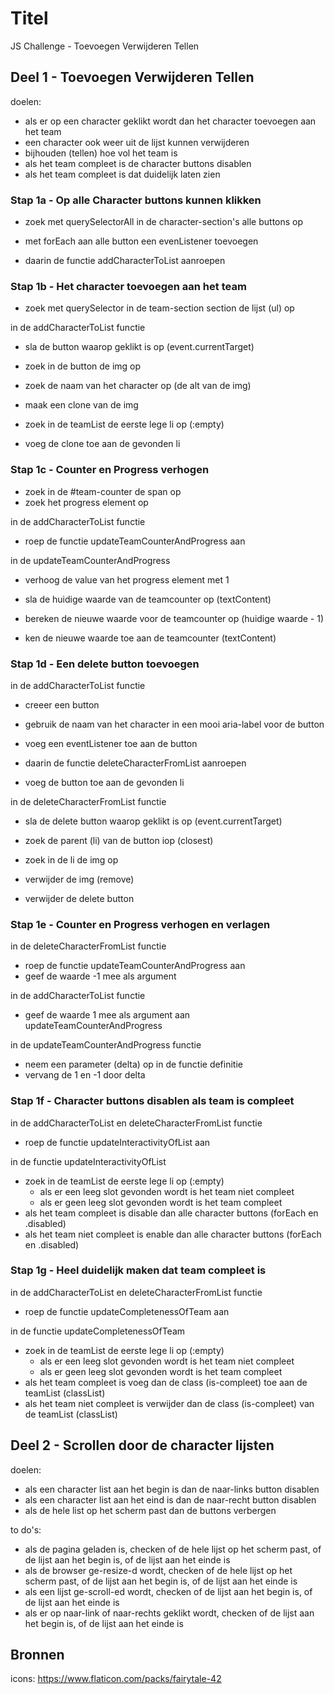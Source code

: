 # Titel
JS Challenge - Toevoegen Verwijderen Tellen

## Deel 1 - Toevoegen Verwijderen Tellen

doelen:
- als er op een character geklikt wordt dan het character toevoegen aan het team
- een character ook weer uit de lijst kunnen verwijderen
- bijhouden (tellen) hoe vol het team is
- als het team compleet is de character buttons disablen
- als het team compleet is dat duidelijk laten zien


### Stap 1a - Op alle Character buttons kunnen klikken

- zoek met querySelectorAll in de character-section's alle buttons op

- met forEach aan alle button een evenListener toevoegen
- daarin de functie addCharacterToList aanroepen


### Stap 1b - Het character toevoegen aan het team

- zoek met querySelector in de team-section section de lijst (ul) op

in de addCharacterToList functie

- sla de button waarop geklikt is op (event.currentTarget)
- zoek in de button de img op
- zoek de naam van het character op (de alt van de img)
- maak een clone van de img

- zoek in de teamList de eerste lege li op (:empty)
- voeg de clone toe aan de gevonden li


### Stap 1c - Counter en Progress verhogen

- zoek in de #team-counter de span op
- zoek het progress element op

in de addCharacterToList functie

- roep de functie updateTeamCounterAndProgress aan

in de updateTeamCounterAndProgress

- verhoog de value van het progress element met 1

- sla de huidige waarde van de teamcounter op (textContent)
- bereken de nieuwe waarde voor de teamcounter op (huidige waarde - 1)
- ken de nieuwe waarde toe aan de teamcounter (textContent)


### Stap 1d - Een delete button toevoegen

in de addCharacterToList functie

- creeer een button
- gebruik de naam van het character in een mooi aria-label voor de button
- voeg een eventListener toe aan de button
- daarin de functie deleteCharacterFromList aanroepen

- voeg de button toe aan de gevonden li

in de deleteCharacterFromList functie

- sla de delete button waarop geklikt is op (event.currentTarget)
- zoek de parent (li) van de button iop (closest)
- zoek in de li de img op

- verwijder de img (remove)
- verwijder de delete button


### Stap 1e - Counter en Progress verhogen en verlagen

in de deleteCharacterFromList functie

- roep de functie updateTeamCounterAndProgress aan
- geef de waarde -1 mee als argument

in de addCharacterToList functie

- geef de waarde 1 mee als argument aan updateTeamCounterAndProgress

in de updateTeamCounterAndProgress functie

- neem een parameter (delta) op in de functie definitie
- vervang de 1 en -1 door delta


### Stap 1f - Character buttons disablen als team is compleet

in de addCharacterToList en deleteCharacterFromList functie

- roep de functie updateInteractivityOfList aan

in de functie updateInteractivityOfList

- zoek in de teamList de eerste lege li op (:empty)
  - als er een leeg slot gevonden wordt is het team niet compleet
  - als er geen leeg slot gevonden wordt is het team compleet
- als het team compleet is disable dan alle character buttons (forEach en .disabled)
- als het team niet compleet is enable dan alle character buttons (forEach en .disabled)


### Stap 1g - Heel duidelijk maken dat team compleet is

in de addCharacterToList en deleteCharacterFromList functie

- roep de functie updateCompletenessOfTeam aan

in de functie updateCompletenessOfTeam

- zoek in de teamList de eerste lege li op (:empty)
  - als er een leeg slot gevonden wordt is het team niet compleet
  - als er geen leeg slot gevonden wordt is het team compleet
- als het team compleet is voeg dan de class (is-compleet) toe aan de teamList (classList)
- als het team niet compleet is verwijder dan de class (is-compleet) van de teamList (classList)



## Deel 2 - Scrollen door de character lijsten

doelen:
- als een character list aan het begin is dan de naar-links button disablen
- als een character list aan het eind is dan de naar-recht button disablen
- als de hele list op het scherm past dan de buttons verbergen


to do's:
- als de pagina geladen is, checken of de hele lijst op het scherm past, of de lijst aan het begin is, of de lijst aan het einde is
- als de browser ge-resize-d wordt, checken of de hele lijst op het scherm past, of de lijst aan het begin is, of de lijst aan het einde is
- als een lijst ge-scroll-ed wordt, checken of de lijst aan het begin is, of de lijst aan het einde is
- als er op naar-link of naar-rechts geklikt wordt, checken of de lijst aan het begin is, of de lijst aan het einde is



## Bronnen

icons: https://www.flaticon.com/packs/fairytale-42

